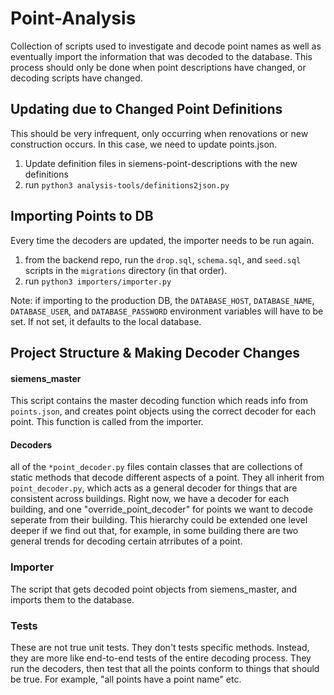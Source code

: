 # Point-Analysis
Collection of scripts used to investigate and decode point names as well as eventually import the information that was decoded to the database.
This process should only be done when point descriptions have changed, or decoding scripts have changed.
##  Updating due to Changed Point Definitions
This should be very infrequent, only occurring when renovations or new construction occurs.
In this case, we need to update points.json. 
1.  Update definition files in siemens-point-descriptions with the new definitions
2. run `python3 analysis-tools/definitions2json.py`


## Importing Points to DB
Every time the decoders are updated, the importer needs to be run again. 
1. from the backend repo, run the `drop.sql`, `schema.sql`, and `seed.sql` scripts in the `migrations` directory (in that order). 
2. run `python3 importers/importer.py`

Note: if importing to the production DB, the `DATABASE_HOST`, `DATABASE_NAME`, `DATABASE_USER`, and `DATABASE_PASSWORD`
environment variables will have to be set. If not set, it defaults to the local database.

## Project Structure & Making Decoder Changes
#### siemens_master
This script contains the master decoding function which reads info from `points.json`, 
and creates point objects using the correct decoder for each point. This function is called
from the importer.

#### Decoders
all of the `*point_decoder.py` files contain classes that are collections of static methods that
decode different aspects of a point. They all inherit from `point_decoder.py`, which acts as a 
general decoder for things that are consistent across buildings. Right now, we have a decoder for each 
building, and one "override_point_decoder" for points we want to decode seperate from their building. This
hierarchy could be extended one level deeper if we find out that, for example, in some building there are two 
general trends for decoding certain atrributes of a point. 

### Importer 
The script that gets decoded point objects from siemens_master, and imports them to the database.

### Tests
These are not true unit tests. They don't tests specific methods. Instead, they are more like end-to-end tests of 
the entire decoding process. They run the decoders, then test that all the points conform to 
things that should be true. For example, "all points have a point name" etc.
